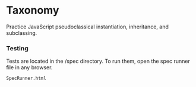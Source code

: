 Taxonomy
==============

Practice JavaScript pseudoclassical instantiation, inheritance, and subclassing.

### Testing

Tests are located in the /spec directory. To run them, open the spec runner file in any browser.

```
SpecRunner.html
```
